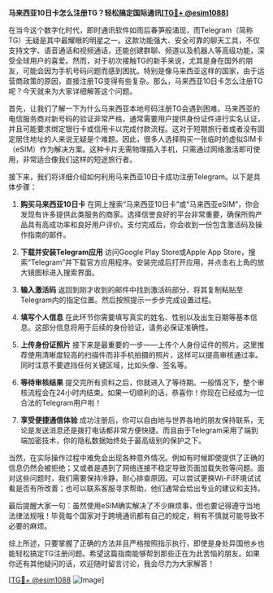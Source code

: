 **马来西亚10日卡怎么注册TG？轻松搞定国际通讯[[TG💪+ @esim1088](https://t.me/s/esim1088)]**

在当今这个数字化时代，即时通讯软件如雨后春笋般涌现，而Telegram（简称TG）无疑是其中最耀眼的明星之一。这款功能强大、安全可靠的聊天工具，不仅支持文字、语音通话和视频通话，还能创建群聊、频道以及机器人等高级功能，深受全球用户的喜爱。然而，对于初次接触TG的新手来说，尤其是身在国外的朋友，可能会因为手机号码问题而感到困扰。特别是像马来西亚这样的国家，由于运营商政策的原因，直接注册TG变得有些复杂。那么，马来西亚10日卡怎么注册TG呢？今天就来为大家详细解答这个问题。

首先，让我们了解一下为什么马来西亚本地号码注册TG会遇到困难。马来西亚的电信服务商对新号码的验证非常严格，通常需要用户提供身份证件进行实名认证，并且可能要求绑定银行卡或信用卡以完成付款流程。这对于短期旅行者或者没有固定居住地址的人来说无疑是个难题。因此，很多人选择购买一张临时的虚拟SIM卡（eSIM）作为解决方案。这种卡片无需物理插入手机，只需通过网络激活即可使用，非常适合像我们这样的短途旅行者。

接下来，我们将详细介绍如何利用马来西亚10日卡成功注册Telegram。以下是具体步骤：

1. **购买马来西亚10日卡**
   在网上搜索“马来西亚10日卡”或“马来西亚eSIM”，你会发现有许多提供此类服务的商家。选择信誉良好的平台非常重要，确保所购产品具有高成功率和良好用户评价。支付完成后，你会收到一份包含激活码及操作指南的邮件。

2. **下载并安装Telegram应用**
   访问Google Play Store或Apple App Store，搜索“Telegram”并下载官方应用程序。安装完成后打开应用，并点击右上角的放大镜图标进入搜索界面。

3. **输入激活码**
   返回到刚才收到的邮件中找到激活码部分，将其复制粘贴至Telegram内的指定位置。然后按照提示一步步完成设置过程。

4. **填写个人信息**
   在此环节你需要填写真实的姓名、性别以及出生日期等基本信息。这部分信息将用于后续的身份验证，请务必保证准确性。

5. **上传身份证照片**
   接下来是最重要的一步——上传个人身份证件的照片。这里推荐使用清晰度较高的扫描件而非手机拍摄的照片，这样可以提高审核通过率。同时注意不要遮挡任何关键区域，比如头像、签名等。

6. **等待审核结果**
   提交完所有资料之后，你就进入了等待期。一般情况下，整个审核流程会在24小时内结束。如果一切顺利的话，恭喜你！你现在已经成为一位合法的Telegram用户啦！

7. **享受便捷通信体验**
   成功注册后，你可以自由地与世界各地的朋友保持联系，无论是发送消息还是拨打电话都非常方便快捷。而且由于Telegram采用了端到端加密技术，你的隐私数据始终处于最高级别的保护之下。

当然，在实际操作过程中难免会出现各种意外情况。例如有时候即使提供了正确的信息仍然会被拒绝；又或者是遇到了网络连接不稳定导致页面加载失败等问题。面对这些问题时，我们需要保持冷静，耐心排查原因。可以尝试更换Wi-Fi环境试试看是否有所改善；也可以联系客服寻求帮助，他们通常会给出专业的建议和支持。

最后提醒大家一句：虽然使用eSIM确实解决了不少麻烦事，但也要记得遵守当地法律法规哦！毕竟每个国家对于跨境通讯都有自己的规定，稍有不慎就可能导致不必要的麻烦。

综上所述，只要掌握了正确的方法并且严格按照指示执行，即使是身处异国他乡也能轻松搞定TG注册问题。希望这篇指南能够帮到那些正在为此苦恼的朋友。如果你还有其他疑问的话，欢迎随时留言讨论，我会尽力为大家解答！

[[TG💪+ @esim1088](https://t.me/s/esim1088) ![Image](https://i.postimg.cc/4NQfJmqS/Snipaste-2025-05-13-00-14-12.png)]